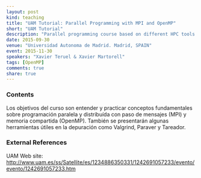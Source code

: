 ```yaml
---
layout: post
kind: teaching
title: "UAM Tutorial: Parallel Programming with MPI and OpenMP"
short: "UAM Tutorial"
description: "Parallel programming course based on different HPC tools: MPI, OpenMP, Paraver, etc."
date: 2015-09-30
venue: "Universidad Autonoma de Madrid. Madrid, SPAIN"
event: 2015-11-30
speakers: "Xavier Teruel & Xavier Martorell"
tags: [OpenMP]
comments: true
share: true
---
```


### Contents

Los objetivos del curso son entender y practicar conceptos fundamentales sobre
programación paralela y distribuída con paso de mensajes (MPI) y memoria
compartida (OpenMP). También se presentarán algunas herramientas útiles en la
depuración como Valgrind, Paraver y Tareador.

### External References

UAM Web site: <http://www.uam.es/ss/Satellite/es/1234886350331/1242691057233/evento/evento/1242691057233.htm>

